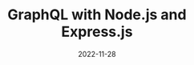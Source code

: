 ---
title: GraphQL with Node.js and Express.js
date: "2022-11-28"
description: "Complete GraphQL Guide."
tags: ["graphql"]
---